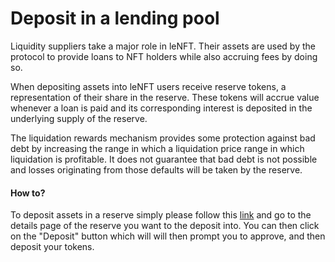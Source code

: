 # Deposit in a lending pool

Liquidity suppliers take a major role in leNFT. Their assets are used by the protocol to provide loans to NFT holders while also accruing fees by doing so.

When depositing assets into leNFT users receive reserve tokens, a representation of their share in the reserve. These tokens will accrue value whenever a loan is paid and its corresponding interest is deposited in the underlying supply of the reserve.

The liquidation rewards mechanism provides some protection against bad debt by increasing the range in which a liquidation price range in which liquidation is profitable. It does not guarantee that bad debt is not possible and losses originating from those defaults will be taken by the reserve.

#### How to?

To deposit assets in a reserve simply please follow this [link](https://lenft.fi/reserves/) and go to the details page of the reserve you want to the deposit into. You can then click on the "Deposit" button which will will then prompt you to approve, and then deposit your tokens.
